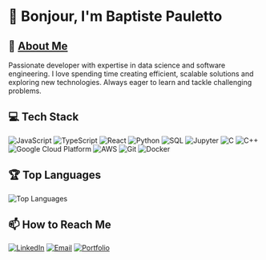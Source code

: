 # 👋 Bonjour, I'm Baptiste Pauletto

## 🧐 [About Me](https://baptistepauletto.github.io)
Passionate developer with expertise in data science and software engineering.
I love spending time creating efficient, scalable solutions and exploring new technologies.
Always eager to learn and tackle challenging problems.

## 💻 Tech Stack
![JavaScript](https://img.shields.io/badge/-JavaScript-F7DF1E?style=flat-square&logo=javascript&logoColor=black)
![TypeScript](https://img.shields.io/badge/-TypeScript-007ACC?style=flat-square&logo=typescript&logoColor=white)
![React](https://img.shields.io/badge/-React-61DAFB?style=flat-square&logo=react&logoColor=black)
![Python](https://img.shields.io/badge/-Python-3776AB?style=flat-square&logo=python&logoColor=white)
![SQL](https://img.shields.io/badge/-SQL-4479A1?style=flat-square&logo=mysql&logoColor=white)
![Jupyter](https://img.shields.io/badge/-Jupyter-F37626?style=flat-square&logo=jupyter&logoColor=white)
![C](https://img.shields.io/badge/-C-A8B9CC?style=flat-square&logo=c&logoColor=black)
![C++](https://img.shields.io/badge/-C++-00599C?style=flat-square&logo=c%2B%2B&logoColor=white)
![Google Cloud Platform](https://img.shields.io/badge/-Google_Cloud_Platform-4285F4?style=flat-square&logo=google-cloud&logoColor=white)
![AWS](https://img.shields.io/badge/-AWS-232F3E?style=flat-square&logo=amazon-aws&logoColor=white)
![Git](https://img.shields.io/badge/-Git-F05032?style=flat-square&logo=git&logoColor=white)
![Docker](https://img.shields.io/badge/-Docker-2496ED?style=flat-square&logo=docker&logoColor=white)


## 🏆 Top Languages
![Top Languages](https://github-readme-stats.vercel.app/api/top-langs/?username=baptistepauletto&layout=compact&theme=radical)

## 📫 How to Reach Me
[![LinkedIn](https://img.shields.io/badge/-LinkedIn-0077B5?style=flat-square&logo=linkedin&logoColor=white)](https://linkedin.com/in/baptistepauletto)
[![Email](https://img.shields.io/badge/-Email-D14836?style=flat-square&logo=gmail&logoColor=white)](mailto:baptistep.contact@gmail.com)
[![Portfolio](https://img.shields.io/badge/-Portfolio-000000?style=flat-square&logo=About.me&logoColor=white)](https://baptistepauletto.github.io)

